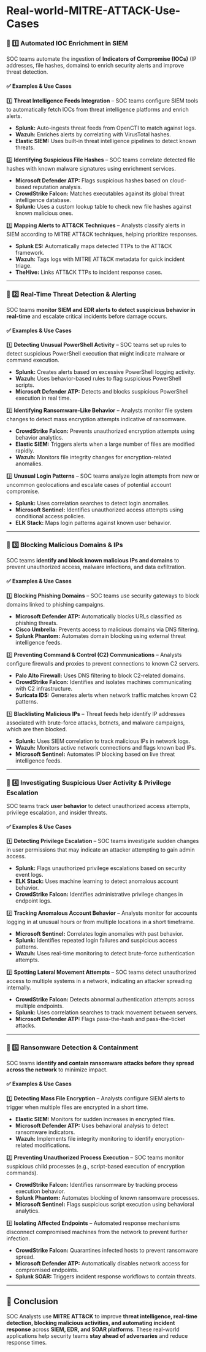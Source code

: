 # Real-world-MITRE-ATTACK-Use-Cases



### 🔶 1️⃣ Automated IOC Enrichment in SIEM  
SOC teams automate the ingestion of **Indicators of Compromise (IOCs)** (IP addresses, file hashes, domains) to enrich security alerts and improve threat detection.

#### ✅ Examples & Use Cases  
1️⃣ **Threat Intelligence Feeds Integration** – SOC teams configure SIEM tools to automatically fetch IOCs from threat intelligence platforms and enrich alerts.  
- **Splunk:** Auto-ingests threat feeds from OpenCTI to match against logs.  
- **Wazuh:** Enriches alerts by correlating with VirusTotal hashes.  
- **Elastic SIEM:** Uses built-in threat intelligence pipelines to detect known threats.  

2️⃣ **Identifying Suspicious File Hashes** – SOC teams correlate detected file hashes with known malware signatures using enrichment services.  
- **Microsoft Defender ATP:** Flags suspicious hashes based on cloud-based reputation analysis.  
- **CrowdStrike Falcon:** Matches executables against its global threat intelligence database.  
- **Splunk:** Uses a custom lookup table to check new file hashes against known malicious ones.  

3️⃣ **Mapping Alerts to ATT&CK Techniques** – Analysts classify alerts in SIEM according to MITRE ATT&CK techniques, helping prioritize responses.  
- **Splunk ES:** Automatically maps detected TTPs to the ATT&CK framework.  
- **Wazuh:** Tags logs with MITRE ATT&CK metadata for quick incident triage.  
- **TheHive:** Links ATT&CK TTPs to incident response cases.  

---

### 🔶 2️⃣ Real-Time Threat Detection & Alerting  
SOC teams **monitor SIEM and EDR alerts to detect suspicious behavior in real-time** and escalate critical incidents before damage occurs.

#### ✅ Examples & Use Cases  
1️⃣ **Detecting Unusual PowerShell Activity** – SOC teams set up rules to detect suspicious PowerShell execution that might indicate malware or command execution.  
- **Splunk:** Creates alerts based on excessive PowerShell logging activity.  
- **Wazuh:** Uses behavior-based rules to flag suspicious PowerShell scripts.  
- **Microsoft Defender ATP:** Detects and blocks suspicious PowerShell execution in real time.  

2️⃣ **Identifying Ransomware-Like Behavior** – Analysts monitor file system changes to detect mass encryption attempts indicative of ransomware.  
- **CrowdStrike Falcon:** Prevents unauthorized encryption attempts using behavior analytics.  
- **Elastic SIEM:** Triggers alerts when a large number of files are modified rapidly.  
- **Wazuh:** Monitors file integrity changes for encryption-related anomalies.  

3️⃣ **Unusual Login Patterns** – SOC teams analyze login attempts from new or uncommon geolocations and escalate cases of potential account compromise.  
- **Splunk:** Uses correlation searches to detect login anomalies.  
- **Microsoft Sentinel:** Identifies unauthorized access attempts using conditional access policies.  
- **ELK Stack:** Maps login patterns against known user behavior.  

---

### 🔶 3️⃣ Blocking Malicious Domains & IPs  
SOC teams **identify and block known malicious IPs and domains** to prevent unauthorized access, malware infections, and data exfiltration.

#### ✅ Examples & Use Cases  
1️⃣ **Blocking Phishing Domains** – SOC teams use security gateways to block domains linked to phishing campaigns.  
- **Microsoft Defender ATP:** Automatically blocks URLs classified as phishing threats.  
- **Cisco Umbrella:** Prevents access to malicious domains via DNS filtering.  
- **Splunk Phantom:** Automates domain blocking using external threat intelligence feeds.  

2️⃣ **Preventing Command & Control (C2) Communications** – Analysts configure firewalls and proxies to prevent connections to known C2 servers.  
- **Palo Alto Firewall:** Uses DNS filtering to block C2-related domains.  
- **CrowdStrike Falcon:** Identifies and isolates machines communicating with C2 infrastructure.  
- **Suricata IDS:** Generates alerts when network traffic matches known C2 patterns.  

3️⃣ **Blacklisting Malicious IPs** – Threat feeds help identify IP addresses associated with brute-force attacks, botnets, and malware campaigns, which are then blocked.  
- **Splunk:** Uses SIEM correlation to track malicious IPs in network logs.  
- **Wazuh:** Monitors active network connections and flags known bad IPs.  
- **Microsoft Sentinel:** Automates IP blocking based on live threat intelligence feeds.  

---

### 🔶 4️⃣ Investigating Suspicious User Activity & Privilege Escalation  
SOC teams track **user behavior** to detect unauthorized access attempts, privilege escalation, and insider threats.

#### ✅ Examples & Use Cases  
1️⃣ **Detecting Privilege Escalation** – SOC teams investigate sudden changes in user permissions that may indicate an attacker attempting to gain admin access.  
- **Splunk:** Flags unauthorized privilege escalations based on security event logs.  
- **ELK Stack:** Uses machine learning to detect anomalous account behavior.  
- **CrowdStrike Falcon:** Identifies administrative privilege changes in endpoint logs.  

2️⃣ **Tracking Anomalous Account Behavior** – Analysts monitor for accounts logging in at unusual hours or from multiple locations in a short timeframe.  
- **Microsoft Sentinel:** Correlates login anomalies with past behavior.  
- **Splunk:** Identifies repeated login failures and suspicious access patterns.  
- **Wazuh:** Uses real-time monitoring to detect brute-force authentication attempts.  

3️⃣ **Spotting Lateral Movement Attempts** – SOC teams detect unauthorized access to multiple systems in a network, indicating an attacker spreading internally.  
- **CrowdStrike Falcon:** Detects abnormal authentication attempts across multiple endpoints.  
- **Splunk:** Uses correlation searches to track movement between servers.  
- **Microsoft Defender ATP:** Flags pass-the-hash and pass-the-ticket attacks.  

---

### 🔶 5️⃣ Ransomware Detection & Containment  
SOC teams **identify and contain ransomware attacks before they spread across the network** to minimize impact.

#### ✅ Examples & Use Cases  
1️⃣ **Detecting Mass File Encryption** – Analysts configure SIEM alerts to trigger when multiple files are encrypted in a short time.  
- **Elastic SIEM:** Monitors for sudden increases in encrypted files.  
- **Microsoft Defender ATP:** Uses behavioral analysis to detect ransomware indicators.  
- **Wazuh:** Implements file integrity monitoring to identify encryption-related modifications.  

2️⃣ **Preventing Unauthorized Process Execution** – SOC teams monitor suspicious child processes (e.g., script-based execution of encryption commands).  
- **CrowdStrike Falcon:** Identifies ransomware by tracking process execution behavior.  
- **Splunk Phantom:** Automates blocking of known ransomware processes.  
- **Microsoft Sentinel:** Flags suspicious script execution using behavioral analytics.  

3️⃣ **Isolating Affected Endpoints** – Automated response mechanisms disconnect compromised machines from the network to prevent further infection.  
- **CrowdStrike Falcon:** Quarantines infected hosts to prevent ransomware spread.  
- **Microsoft Defender ATP:** Automatically disables network access for compromised endpoints.  
- **Splunk SOAR:** Triggers incident response workflows to contain threats.  

---

## 📌 Conclusion  
SOC Analysts use **MITRE ATT&CK** to improve **threat intelligence, real-time detection, blocking malicious activities, and automating incident response** across **SIEM, EDR, and SOAR platforms**. These real-world applications help security teams **stay ahead of adversaries** and reduce response times.
